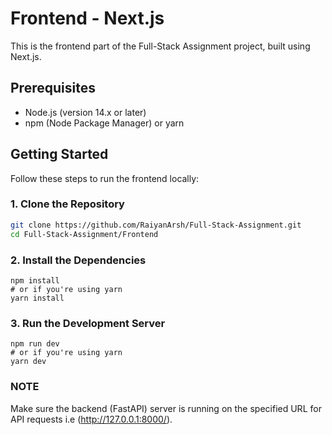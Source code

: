# Frontend - Next.js

This is the frontend part of the Full-Stack Assignment project, built using Next.js.

## Prerequisites

- Node.js (version 14.x or later)
- npm (Node Package Manager) or yarn

## Getting Started

Follow these steps to run the frontend locally:

### 1. Clone the Repository

```bash
git clone https://github.com/RaiyanArsh/Full-Stack-Assignment.git
cd Full-Stack-Assignment/Frontend
```

### 2. Install the Dependencies
```
npm install
# or if you're using yarn
yarn install
 ```
### 3. Run the Development Server
```
npm run dev
# or if you're using yarn
yarn dev
 ```

### NOTE
Make sure the backend (FastAPI) server is running on the specified URL for API requests i.e (http://127.0.0.1:8000/<endpoints>).
